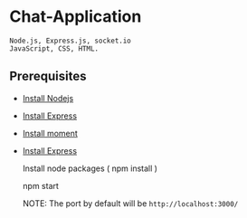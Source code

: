 # Chat-Application

	Node.js, Express.js, socket.io
    JavaScript, CSS, HTML.


## Prerequisites

* [Install Nodejs](https://docs.npmjs.com/downloading-and-installing-node-js-and-npm)
* [Install Express](https://www.npmjs.com/package/express)
* [Install moment](https://www.npmjs.com/package/moment)
* [Install Express](https://www.npmjs.com/package/socket.io)

   Install node packages ( npm install )

   npm start  

   NOTE: The port by default will be ```http://localhost:3000/```



